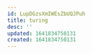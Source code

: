 ```yaml
---
id: LupDGzsXmIWEsZbUQJPuh
title: turing
desc: ''
updated: 1641834750131
created: 1641834750131
---
```


